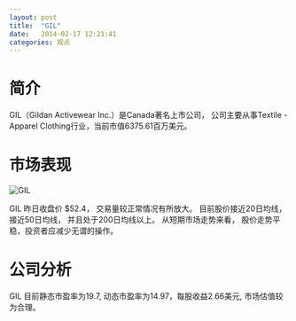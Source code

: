 ```yaml
---
layout: post
title:  "GIL"
date:   2014-02-17 12:21:41
categories: 观点
---
```


# 简介
GIL（Gildan Activewear Inc.）是Canada著名上市公司，
公司主要从事Textile - Apparel Clothing行业，当前市值6375.61百万美元。

# 市场表现

![GIL](http://finviz.com/chart.ashx?t=GIL&ty=c&ta=1&p=d&s=l)

GIL 昨日收盘价 $52.4，
交易量较正常情况有所放大。
目前股价接近20日均线，
接近50日均线，
并且处于200日均线以上。
从短期市场走势来看，
股价走势平稳，投资者应减少无谓的操作。

# 公司分析
GIL 目前静态市盈率为19.7, 动态市盈率为14.97，每股收益2.66美元,
市场估值较为合理。
